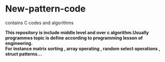 # New-pattern-code
contains C codes and algorithms

<b>This repository is include middle level and over c algorithm.Usually programmes topic is define according to programming lesson of engineering.</b>
<br>
<b>For instance matrix sorting , array operating , random select operations , struct patterns...</b>

